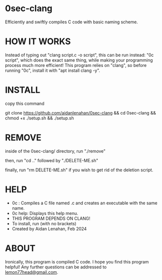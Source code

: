 # 0sec-clang
Efficiently and swiftly compiles C code with basic naming scheme.

# HOW IT WORKS
Instead of typing out "clang script.c -o script", this can be run instead: "0c script", which does the exact same thing, while making your programming process much more efficient!
This program relies on "clang", so before running "0c", install it with "apt install clang -y".

# INSTALL
copy this command

git clone https://github.com/aidanlenahan/0sec-clang && cd 0sec-clang && chmod +x ./setup.sh && ./setup.sh

# REMOVE
inside of the 0sec-clang/ directory, run "./remove"

then, run "cd .." followed by "./DELETE-ME.sh"

finally, run "rm DELETE-ME.sh" if you wish to get rid of the deletion script.

# HELP
- 0c <filename>: Compiles a C file named <filename>.c and creates an executable with the same name.
- 0c help: Displays this help menu.
- THIS PROGRAM DEPENDS ON CLANG!
- To install, run <apt install clang> (with no brackets)
- Created by Aidan Lenahan, Feb 2024

# ABOUT
Ironically, this program is compiled C code. I hope you find this program helpful!
Any further questions can be addressed to lemon77head@gmail.com.
